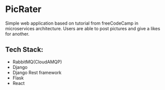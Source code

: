 # PicRater

Simple web application based on tutorial from freeCodeCamp in microservices architecture.
Users are able to post pictures and give a likes for another.

## Tech Stack:
- RabbitMQ(CloudAMQP)
- Django
- Django Rest framework
- Flask
- React
